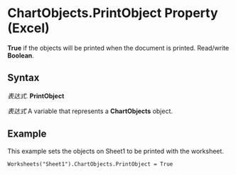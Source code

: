 
# ChartObjects.PrintObject Property (Excel)

 **True** if the objects will be printed when the document is printed. Read/write **Boolean**.


## Syntax

 _表达式_. **PrintObject**

 _表达式_ A variable that represents a **ChartObjects** object.


## Example

This example sets the objects on Sheet1 to be printed with the worksheet.


```
Worksheets("Sheet1").ChartObjects.PrintObject = True
```

